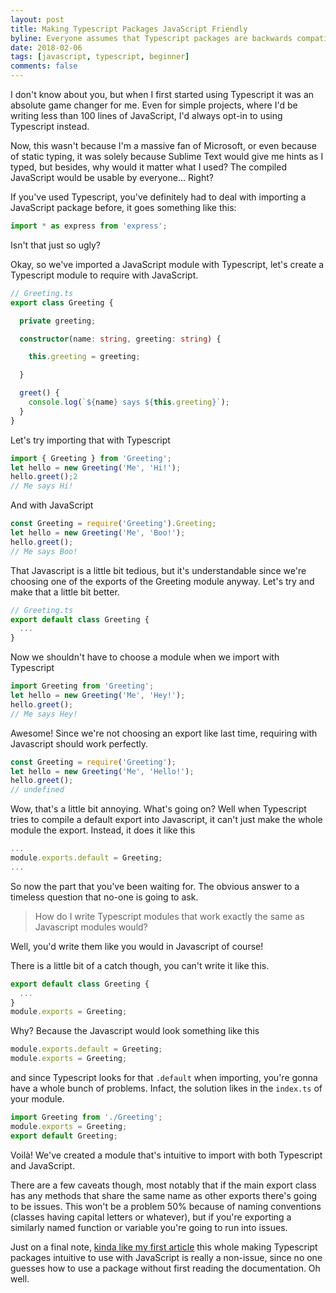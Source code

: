 ```yaml
---
layout: post
title: Making Typescript Packages JavaScript Friendly
byline: Everyone assumes that Typescript packages are backwards compatible with JavaScript by default, but importing won't always work exactly how you think.
date: 2018-02-06 
tags: [javascript, typescript, beginner]
comments: false
---
```

I don't know about you, but when I first started using Typescript it was an absolute game changer for me. Even for simple projects, where I'd be writing less than 100 lines of JavaScript, I'd always opt-in to using Typescript instead. 

Now, this wasn't because I'm a massive fan of Microsoft, or even because of static typing, it was solely because Sublime Text would give me hints as I typed, but besides, why would it matter what I used? The compiled JavaScript would be usable by everyone... Right?

If you've used Typescript, you've definitely had to deal with importing a JavaScript package before, it goes something like this: 

```typescript
import * as express from 'express';
```

Isn't that just so ugly? 

Okay, so we've imported a JavaScript module with Typescript, let's create a Typescript module to require with JavaScript.

```typescript
// Greeting.ts
export class Greeting {

  private greeting;

  constructor(name: string, greeting: string) {

    this.greeting = greeting;

  }

  greet() {
    console.log(`${name} says ${this.greeting}`);
  }
}
```

Let's try importing that with Typescript

```typescript
import { Greeting } from 'Greeting';
let hello = new Greeting('Me', 'Hi!');
hello.greet();2
// Me says Hi!
```
And with JavaScript
```javascript
const Greeting = require('Greeting').Greeting;
let hello = new Greeting('Me', 'Boo!');
hello.greet();
// Me says Boo!
```
That Javascript is a little bit tedious, but it's understandable since we're choosing one of the exports of the Greeting module anyway. Let's try and make that a little bit better.
```typescript
// Greeting.ts
export default class Greeting {
  ...
}
```
Now we shouldn't have to choose a module when we import with Typescript
```typescript
import Greeting from 'Greeting';
let hello = new Greeting('Me', 'Hey!');
hello.greet();
// Me says Hey!
```
Awesome! Since we're not choosing an export like last time, requiring with Javascript should work perfectly.
```javascript
const Greeting = require('Greeting');
let hello = new Greeting('Me', 'Hello!');
hello.greet();
// undefined
```
Wow, that's a little bit annoying. What's going on? Well when Typescript tries to compile a default export into Javascript, it can't just make the whole module the export. Instead, it does it like this
```javascript
...
module.exports.default = Greeting;
...
```
So now the part that you've been waiting for. The obvious answer to a timeless question that no-one is going to ask. 

>How do I write Typescript modules that work exactly the same as Javascript modules would?

Well, you'd write them like you would in Javascript of course!  

There is a little bit of a catch though, you can't write it like this.
```typescript
export default class Greeting {
  ...
}
module.exports = Greeting;
```
Why? Because the Javascript would look something like this
```javascript
module.exports.default = Greeting;
module.exports = Greeting;
```
and since Typescript looks for that `.default` when importing, you're gonna have a whole bunch of problems. Infact, the solution likes in the `index.ts` of your module.
```typescript
import Greeting from './Greeting';
module.exports = Greeting;
export default Greeting;
```
Voilà! We've created a module that's intuitive to import with both Typescript and JavaScript. 

There are a few caveats though, most notably that if the main export class has any methods that share the same name as other exports there's going to be issues. This won't be a problem 50% because of naming conventions (classes having capital letters or whatever), but if you're exporting a similarly named function or variable you're going to run into issues. 

Just on a final note, [kinda like my first article](https://bennetthardwick.com/2017/10/31/params-in-c-go-backwards.html) this whole making Typescript packages intuitive to use with JavaScript is really a non-issue, since no one guesses how to use a package without first reading the documentation. Oh well.  